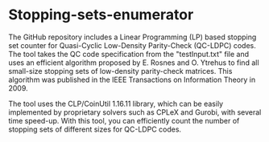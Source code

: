 # Stopping-sets-enumerator
The GitHub repository includes a Linear Programming (LP) based stopping set counter for Quasi-Cyclic Low-Density Parity-Check (QC-LDPC) codes. The tool takes the QC code specification from the "testInput.txt" file and uses an efficient algorithm proposed by E. Rosnes and O. Ytrehus to find all small-size stopping sets of low-density parity-check matrices. This algorithm was published in the IEEE Transactions on Information Theory in 2009.

The tool uses the CLP/CoinUtil 1.16.11 library, which can be easily implemented by proprietary solvers such as CPLeX and Gurobi, with several time speed-up. With this tool, you can efficiently count the number of stopping sets of different sizes for QC-LDPC codes.
